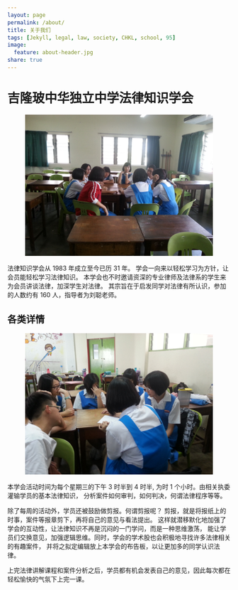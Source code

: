 ```yaml
---
layout: page
permalink: /about/
title: 关于我们
tags: [Jekyll, legal, law, society, CHKL, school, 95]
image:
  feature: about-header.jpg
share: true
---
```


# 吉隆玻中华独立中学法律知识学会

<figure>
	<img src="/images/about-1.jpg" alt="">
</figure>
法律知识学会从 1983 年成立至今已历 31 年。
学会一向来以轻松学习为方针，让会员能轻松学习法律知识。
本学会也不时邀请资深的专业律师及法律系的学生来为会员讲谈法律，加深学生对法律。
其宗旨在于启发同学对法律有所认识，参加的人数约有 160 人，指导者为刘聪老师。

## 各类详情

<figure>
	<img src="/images/about-2.jpg" alt="">
</figure>
本学会活动时间为每个星期三的下午 3 时半到 4 时半, 为时 1 个小时。由相关执委灌输学员的基本法律知识，
分析案件如何审判，如何判决，何谓法律程序等等。

除了每周的活动外，学员还被鼓励做剪报。何谓剪报呢？
剪报，就是将报纸上的时事，案件等报章剪下，再将自己的意见与看法提出。
这样就潜移默化地加强了学会的互动性，让法律知识不再是沉闷的一门学问，而是一种思维激荡，
能让学员们交换意见，加强逻辑思维。同时，学会的学术股也会积极地寻找许多法律相关的有趣案件，
并将之拟定编辑放上本学会的布告板，以让更加多的同学认识法律。

上完法律讲解课程和案件分析之后，学员都有机会发表自己的意见，因此每次都在轻松愉快的气氛下上完一课。






